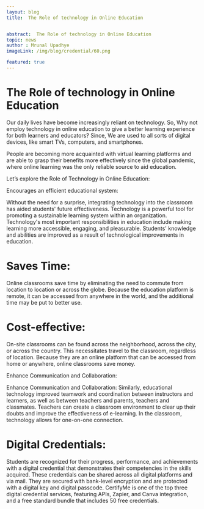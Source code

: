 ```yaml
---
layout: blog
title:  The Role of technology in Online Education


abstract:  The Role of technology in Online Education
topic: news
author : Mrunal Upadhye
imageLink: /img/blog/credential/60.png

featured: true
---
```


# The Role of technology in Online Education


Our daily lives have become increasingly reliant on technology. So,  Why not employ technology in online education to give a better learning experience for both learners and educators? Since, We are used to all sorts of digital devices, like smart TVs, computers, and smartphones.

People are becoming more acquainted with virtual learning platforms and are able to grasp their benefits more effectively since the global pandemic, where online learning was the only reliable source to aid education.

Let’s explore the Role of Technology in Online Education:

Encourages an efficient educational system:

Without the need for a surprise, integrating technology into the classroom has aided students' future effectiveness. Technology is a powerful tool for promoting a sustainable learning system within an organization. Technology's most important responsibilities in education include making learning more accessible, engaging, and pleasurable. Students' knowledge and abilities are improved as a result of technological improvements in education.

# Saves Time:

Online classrooms save time by eliminating the need to commute from location to location or across the globe. Because the education platform is remote, it can be accessed from anywhere in the world, and the additional time may be put to better use.

# Cost-effective:

On-site classrooms can be found across the neighborhood, across the city, or across the country. This necessitates travel to the classroom, regardless of location. Because they are an online platform that can be accessed from home or anywhere, online classrooms save money.

Enhance Communication and Collaboration: 

Enhance Communication and Collaboration:  Similarly, educational technology improved teamwork and coordination between instructors and learners, as well as between teachers and parents, teachers and classmates. Teachers can create a classroom environment to clear up their doubts and improve the effectiveness of e-learning. In the classroom, technology allows for one-on-one connection.

# Digital Credentials:

Students are recognized for their progress, performance, and achievements with a digital credential that demonstrates their competencies in the skills acquired. These credentials can be shared across all digital platforms and via mail. They are secured with bank-level encryption and are protected with a digital key and digital passcode.
CertifyMe is one of the top three digital credential services, featuring APIs, Zapier, and Canva integration, and a free standard bundle that includes 50 free credentials.

